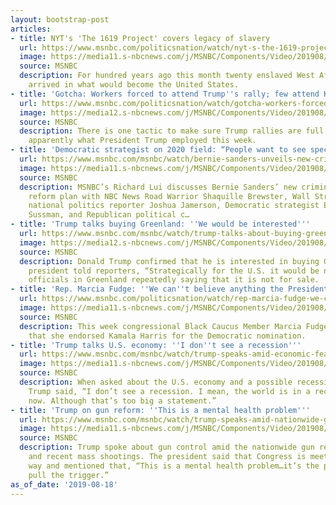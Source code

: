 ```yaml
---
layout: bootstrap-post
articles:
- title: NYT's 'The 1619 Project' covers legacy of slavery
  url: https://www.msnbc.com/politicsnation/watch/nyt-s-the-1619-project-covers-legacy-of-slavery-66434629940
  image: https://media11.s-nbcnews.com/j/MSNBC/Components/Video/201908/n_sharp_slavery_08182019_1920x1080.nbcnews-fp-1200-630.jpg
  source: MSNBC
  description: For hundred years ago this month twenty enslaved West Africans Africans
    arrived in what would become the United States.
- title: 'Gotcha: Workers forced to attend Trump''s rally; few attend King''s'
  url: https://www.msnbc.com/politicsnation/watch/gotcha-workers-forced-to-attend-trump-s-rally-few-attend-king-s-66435141660
  image: https://media12.s-nbcnews.com/j/MSNBC/Components/Video/201908/n_sharp_king_08182019_1920x1080.nbcnews-fp-1200-630.jpg
  source: MSNBC
  description: There is one tactic to make sure Trump rallies are full and that's
    apparently what President Trump employed this week.
- title: 'Democratic strategist on 2020 field: “People want to see specifics”'
  url: https://www.msnbc.com/msnbc/watch/bernie-sanders-unveils-new-criminal-justice-plan-to-mixed-reviews-66434117932
  image: https://media11.s-nbcnews.com/j/MSNBC/Components/Video/201908/n_lui_sanderscriminaljustice_190818_1920x1080.nbcnews-fp-1200-630.jpg
  source: MSNBC
  description: MSNBC’s Richard Lui discusses Bernie Sanders’ new criminal justice
    reform plan with NBC News Road Warrior Shaquille Brewster, Wall Street Journal
    national politics reporter Joshua Jamerson, Democratic strategist Emily Tisch
    Sussman, and Republican political c…
- title: 'Trump talks buying Greenland: ''We would be interested'''
  url: https://www.msnbc.com/msnbc/watch/trump-talks-about-buying-greenland-66435141589
  image: https://media12.s-nbcnews.com/j/MSNBC/Components/Video/201908/n_msnbc_brk_trump_greenland_190818_1920x1080.nbcnews-fp-1200-630.jpg
  source: MSNBC
  description: Donald Trump confirmed that he is interested in buying Greenland. The
    president told reporters, “Strategically for the U.S. it would be nice,” despite
    officials in Greenland repeatedly saying that it is not for sale.
- title: 'Rep. Marcia Fudge: ''We can''t believe anything the President says'''
  url: https://www.msnbc.com/politicsnation/watch/rep-marcia-fudge-we-can-t-believe-anything-the-president-says-66434117889
  image: https://media11.s-nbcnews.com/j/MSNBC/Components/Video/201908/n_sharp_fudge_08182019_1920x1080.nbcnews-fp-1200-630.jpg
  source: MSNBC
  description: This week congressional Black Caucus Member Marcia Fudge announced
    that she endorsed Kamala Harris for the Democratic nomination.
- title: 'Trump talks U.S. economy: ''I don''t see a recession'''
  url: https://www.msnbc.com/msnbc/watch/trump-speaks-amid-economic-fears-66433093788
  image: https://media11.s-nbcnews.com/j/MSNBC/Components/Video/201908/n_msnbc_brk_trump_recession_190818_1920x1080.nbcnews-fp-1200-630.jpg
  source: MSNBC
  description: When asked about the U.S. economy and a possible recession President
    Trump said, “I don’t see a recession. I mean, the world is in a recession right
    now. Although that’s too big a statement.”
- title: 'Trump on gun reform: ''This is a mental health problem'''
  url: https://www.msnbc.com/msnbc/watch/trump-speaks-amid-nationwide-gun-reform-rallies-66428997933
  image: https://media11.s-nbcnews.com/j/MSNBC/Components/Video/201908/n_msnbc_brk_trump_gunreform_190818_1920x1080.nbcnews-fp-1200-630.jpg
  source: MSNBC
  description: Trump spoke about gun control amid the nationwide gun reform rallies
    and recent mass shootings. The president said that Congress is meeting in a bipartisan
    way and mentioned that, “This is a mental health problem…it’s the people that
    pull the trigger.”
as_of_date: '2019-08-18'
---
```


